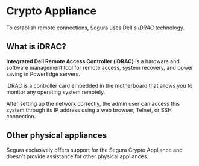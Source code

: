 # Crypto Appliance

To establish remote connections, Segura uses Dell's *iDRAC* technology.

## What is iDRAC?
**Integrated Dell Remote Access Controller (iDRAC)** is a hardware and software management tool for remote access, system recovery, and power saving in PowerEdge servers.

iDRAC is a controller card embedded in the motherboard that allows you to monitor any operating system remotely.

After setting up the network correctly, the admin user can access this system through its IP address using a web browser, Telnet, or SSH connection.

## Other physical appliances
Segura exclusively offers support for the Segura Crypto Appliance and doesn't provide assistance for other physical appliances.
